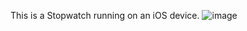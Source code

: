 This is a Stopwatch running on an iOS device.
![image](https://github.com/qqqqqqqqqqh/Stopwatch/blob/master/Simulator%20Screen%20Recording%20-%20iPhone%2016%20Pro%20-%202025-04-29%20at%2020.11.57.gif)

